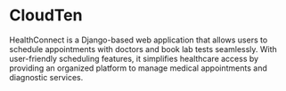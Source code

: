 # CloudTen
HealthConnect is a Django-based web application that allows users to schedule appointments with doctors and book lab tests seamlessly. With user-friendly scheduling features, it simplifies healthcare access by providing an organized platform to manage medical appointments and diagnostic services.
